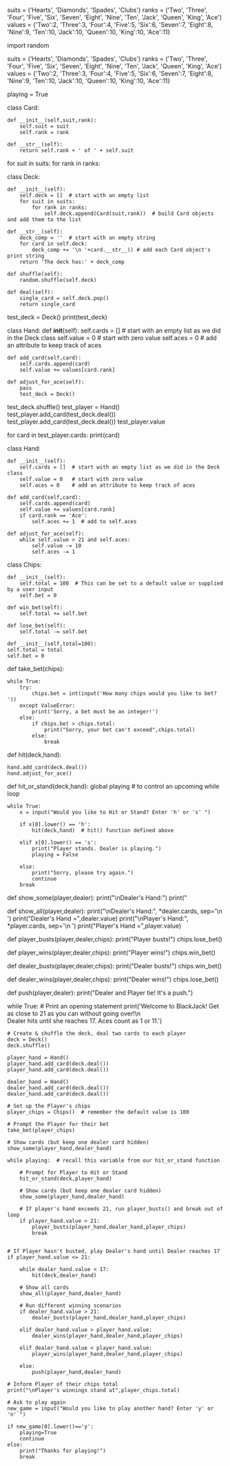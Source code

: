 suits = ('Hearts', 'Diamonds', 'Spades', 'Clubs')
ranks = ('Two', 'Three', 'Four', 'Five', 'Six', 'Seven', 'Eight', 'Nine', 'Ten', 'Jack', 'Queen', 'King', 'Ace')
values = {'Two':2, 'Three':3, 'Four':4, 'Five':5, 'Six':6, 'Seven':7, 'Eight':8, 'Nine':9, 'Ten':10, 'Jack':10,
         'Queen':10, 'King':10, 'Ace':11}

import random

suits = ('Hearts', 'Diamonds', 'Spades', 'Clubs')
ranks = ('Two', 'Three', 'Four', 'Five', 'Six', 'Seven', 'Eight', 'Nine', 'Ten', 'Jack', 'Queen', 'King', 'Ace')
values = {'Two':2, 'Three':3, 'Four':4, 'Five':5, 'Six':6, 'Seven':7, 'Eight':8, 'Nine':9, 'Ten':10, 'Jack':10,
         'Queen':10, 'King':10, 'Ace':11}

playing = True

class Card:

    def __init__(self,suit,rank):
        self.suit = suit
        self.rank = rank
        
    def __str__(self):
        return self.rank + ' of ' + self.suit

for suit in suits:
    for rank in ranks:

class Deck:
    
    def __init__(self):
        self.deck = []  # start with an empty list
        for suit in suits:
            for rank in ranks:
                self.deck.append(Card(suit,rank))  # build Card objects and add them to the list
    
    def __str__(self):
        deck_comp = ''  # start with an empty string
        for card in self.deck:
            deck_comp += '\n '+card.__str__() # add each Card object's print string
        return 'The deck has:' + deck_comp

    def shuffle(self):
        random.shuffle(self.deck)
        
    def deal(self):
        single_card = self.deck.pop()
        return single_card
test_deck = Deck()
print(test_deck)

class Hand:
    def __init__(self):
        self.cards = []  # start with an empty list as we did in the Deck class
        self.value = 0   # start with zero value
        self.aces = 0    # add an attribute to keep track of aces
    
    def add_card(self,card):
        self.cards.append(card)
        self.value += values[card.rank]
    
    def adjust_for_ace(self):
        pass
        test_deck = Deck()
        
test_deck.shuffle()
test_player = Hand()
test_player.add_card(test_deck.deal())
test_player.add_card(test_deck.deal())
test_player.value

for card in test_player.cards:
    print(card)

class Hand:
    
    def __init__(self):
        self.cards = []  # start with an empty list as we did in the Deck class
        self.value = 0   # start with zero value
        self.aces = 0    # add an attribute to keep track of aces
    
    def add_card(self,card):
        self.cards.append(card)
        self.value += values[card.rank]
        if card.rank == 'Ace':
            self.aces += 1  # add to self.aces
    
    def adjust_for_ace(self):
        while self.value > 21 and self.aces:
            self.value -= 10
            self.aces -= 1 
            
  class Chips:
    
    def __init__(self):
        self.total = 100  # This can be set to a default value or supplied by a user input
        self.bet = 0
        
    def win_bet(self):
        self.total += self.bet
    
    def lose_bet(self):
        self.total -= self.bet

    def __init__(self,total=100):
    self.total = total
    self.bet = 0


  def take_bet(chips):
    
    while True:
        try:
            chips.bet = int(input('How many chips would you like to bet? '))
        except ValueError:
            print('Sorry, a bet must be an integer!')
        else:
            if chips.bet > chips.total:
                print("Sorry, your bet can't exceed",chips.total)
            else:
                break


  def hit(deck,hand):
    
    hand.add_card(deck.deal())
    hand.adjust_for_ace()


  def hit_or_stand(deck,hand):
    global playing  # to control an upcoming while loop
    
    while True:
        x = input("Would you like to Hit or Stand? Enter 'h' or 's' ")
        
        if x[0].lower() == 'h':
            hit(deck,hand)  # hit() function defined above

        elif x[0].lower() == 's':
            print("Player stands. Dealer is playing.")
            playing = False

        else:
            print("Sorry, please try again.")
            continue
        break

def show_some(player,dealer):
    print("\nDealer's Hand:")
    print(" <card hidden>")
    print('',dealer.cards[1])  
    print("\nPlayer's Hand:", *player.cards, sep='\n ')
    
def show_all(player,dealer):
    print("\nDealer's Hand:", *dealer.cards, sep='\n ')
    print("Dealer's Hand =",dealer.value)
    print("\nPlayer's Hand:", *player.cards, sep='\n ')
    print("Player's Hand =",player.value)


def player_busts(player,dealer,chips):
    print("Player busts!")
    chips.lose_bet()

def player_wins(player,dealer,chips):
    print("Player wins!")
    chips.win_bet()

def dealer_busts(player,dealer,chips):
    print("Dealer busts!")
    chips.win_bet()
    
def dealer_wins(player,dealer,chips):
    print("Dealer wins!")
    chips.lose_bet()
    
def push(player,dealer):
    print("Dealer and Player tie! It's a push.")


while True:
    # Print an opening statement
    print('Welcome to BlackJack! Get as close to 21 as you can without going over!\n\
    Dealer hits until she reaches 17. Aces count as 1 or 11.')
    
    # Create & shuffle the deck, deal two cards to each player
    deck = Deck()
    deck.shuffle()
    
    player_hand = Hand()
    player_hand.add_card(deck.deal())
    player_hand.add_card(deck.deal())
    
    dealer_hand = Hand()
    dealer_hand.add_card(deck.deal())
    dealer_hand.add_card(deck.deal())
            
    # Set up the Player's chips
    player_chips = Chips()  # remember the default value is 100    
    
    # Prompt the Player for their bet
    take_bet(player_chips)
    
    # Show cards (but keep one dealer card hidden)
    show_some(player_hand,dealer_hand)
    
    while playing:  # recall this variable from our hit_or_stand function
        
        # Prompt for Player to Hit or Stand
        hit_or_stand(deck,player_hand) 
        
        # Show cards (but keep one dealer card hidden)
        show_some(player_hand,dealer_hand)  
        
        # If player's hand exceeds 21, run player_busts() and break out of loop
        if player_hand.value > 21:
            player_busts(player_hand,dealer_hand,player_chips)
            break        


    # If Player hasn't busted, play Dealer's hand until Dealer reaches 17 
    if player_hand.value <= 21:
        
        while dealer_hand.value < 17:
            hit(deck,dealer_hand)    
    
        # Show all cards
        show_all(player_hand,dealer_hand)
        
        # Run different winning scenarios
        if dealer_hand.value > 21:
            dealer_busts(player_hand,dealer_hand,player_chips)

        elif dealer_hand.value > player_hand.value:
            dealer_wins(player_hand,dealer_hand,player_chips)

        elif dealer_hand.value < player_hand.value:
            player_wins(player_hand,dealer_hand,player_chips)

        else:
            push(player_hand,dealer_hand)        
    
    # Inform Player of their chips total 
    print("\nPlayer's winnings stand at",player_chips.total)
    
    # Ask to play again
    new_game = input("Would you like to play another hand? Enter 'y' or 'n' ")
    
    if new_game[0].lower()=='y':
        playing=True
        continue
    else:
        print("Thanks for playing!")
        break
    

